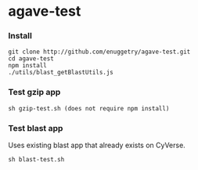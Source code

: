 # agave-test

### Install
```
git clone http://github.com/enuggetry/agave-test.git
cd agave-test
npm install
./utils/blast_getBlastUtils.js
```

### Test gzip app
```
sh gzip-test.sh (does not require npm install)
```

### Test blast app
Uses existing blast app that already exists on CyVerse.
```
sh blast-test.sh
```
